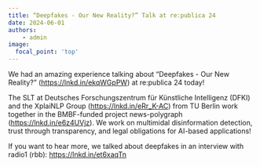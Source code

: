```yaml
---
title: “Deepfakes - Our New Reality?” Talk at re:publica 24
date: 2024-06-01
authors:
    - admin
image:
  focal_point: 'top'
---
```


We had an amazing experience talking about “Deepfakes - Our New Reality?” (https://lnkd.in/ekqWGpPW) at re:publica 24 today! 

<!--more-->

The SLT at Deutsches Forschungszentrum für Künstliche Intelligenz (DFKI) and the XplaiNLP Group (https://lnkd.in/eRr_K-AC) from TU Berlin work together in the BMBF-funded project news-polygraph (https://lnkd.in/e6z4UVjz). We work on multimidal disinformation detection, trust through transparency, and legal obligations for AI-based applications!

If you want to hear more, we talked about deepfakes in an interview with radio1 (rbb): https://lnkd.in/et6xaqTn
